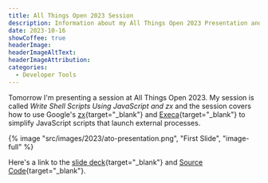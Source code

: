```yaml
---
title: All Things Open 2023 Session
description: Information about my All Things Open 2023 Presentation and link to the presentation deck.
date: 2023-10-16
showCoffee: true
headerImage: 
headerImageAltText: 
headerImageAttribution: 
categories:
  - Developer Tools
---
```


Tomorrow I'm presenting a session at All Things Open 2023. My session is called *Write Shell Scripts Using JavaScript and zx* and the session covers how to use Google's [zx](https://github.com/google/zx){target="_blank"} and [Execa](https://www.npmjs.com/package/execa){target="_blank"} to simplify JavaScript scripts that launch external processes.

{% image "src/images/2023/ato-presentation.png", "First Slide", "image-full" %}

Here's a link to the [slide deck](/files/2023-ato-shell-scripts-javascript.ppt){target="_blank"} and [Source Code](https://bit.ly/ato23-shell-scripts){target="_blank"}.